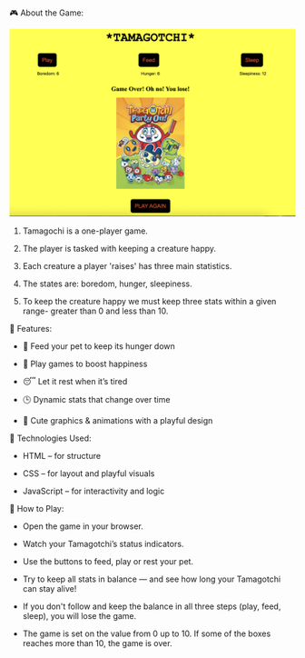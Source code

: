 🎮 About the Game:

![Tamagatchi Screenshot](./assets/tamagotchi_screenshot.png)

1. Tamagochi is a one-player game.

2. The player is tasked with keeping a creature happy.

3. Each creature a player 'raises' has three main statistics.

4. The states are: boredom, hunger, sleepiness.

5.  To keep the creature happy we must keep three stats within a given range- greater than 0 and less than 10.



 
🧩 Features:

 * 🍼 Feed your pet to keep its hunger down

 *  🎲 Play games to boost happiness

* 😴 Let it rest when it’s tired

* 🕒 Dynamic stats that change over time

* 💖 Cute graphics & animations with a playful design


🧠 Technologies Used:

* HTML – for structure

* CSS – for layout and playful visuals

* JavaScript – for interactivity and logic

🚀 How to Play:

* Open the game in your browser.

* Watch your Tamagotchi’s status indicators.

* Use the buttons to feed, play or rest your pet.

* Try to keep all stats in balance — and see how long your Tamagotchi can stay alive!

* If you don't follow and keep the balance in all three steps (play, feed, sleep), you will lose the game.

* The game is set on the value from 0 up to 10. If some of the boxes reaches more than 10, the game is over.




